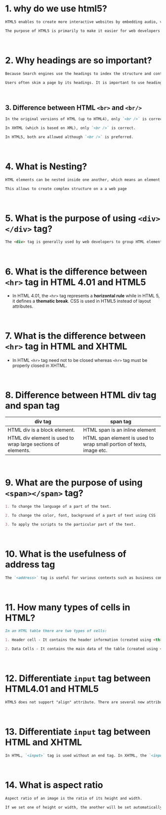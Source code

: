 # 1. why do we use html5?

```md
HTML5 enables to create more interactive websites by embedding audio, video and graphics on the webpage.

The purpose of HTML5 is primarily to make it easier for web developers
```

&nbsp;

# 2. Why headings are so important?

```md
Because Search engines use the headings to index the structure and content of your web pages.

Users often skim a page by its headings. It is important to use headings to show the document structure.
```

&nbsp;

## 3. Difference between HTML `<br>` and `<br/>`

```md
In the original versions of HTML (up to HTML4), only `<br />` is correct.

In XHTML (which is based on XML), only `<br />` is correct.

In HTML5, both are allowed although `<br />` is preferred.
```

&nbsp;

# 4. What is Nesting?

```md
HTML elements can be nested inside one another, which means an element can contain other elements.

This allows to create complex structure on a a web page
```

&nbsp;

# 5. What is the purpose of using `<div></div>` tag?

```md
The <div> tag is generally used by web developers to group HTML elements together and apply CSS styles to many elements at once.
```

&nbsp;

# 6. What is the difference between `<hr>` tag in HTML 4.01 and HTML5

- In HTML 4.01, the `<hr>` tag represents a **horizontal rule** while in HTML 5, it defines a **thematic break**. CSS is used in HTML5 instead of layout attributes.

&nbsp;

# 7. What is the difference between `<hr>` tag in HTML and XHTML

- In HTML `<hr>` tag need not to be closed whereas `<hr>` tag must be properly closed in XHTML.

  &nbsp;

# 8. Difference between HTML **div** tag and **span** tag

| div tag                                                      | span tag                                                             |
| ------------------------------------------------------------ | -------------------------------------------------------------------- |
| HTML div is a block element.                                 | HTML span is an inline element                                       |
| HTML div element is used to wrap large sections of elements. | HTML span element is used to wrap small portion of texts, image etc. |

&nbsp;

# 9. What are the purpose of using `<span></span>` tag?

```md
1. To change the language of a part of the text.

2. To change the color, font, background of a part of text using CSS

3. To apply the scripts to the particular part of the text.
```

&nbsp;

# 10. What is the usefulness of address tag

```md
The `<address>` tag is useful for various contexts such as business contact information in the header of the page, or author related contact information, etc.
```

&nbsp;

# 11. How many types of cells in HTML?

```md
In an HTML table there are two types of cells:

1. Header cell - It contains the header information (created using <th> element)

2. Data Cells - It contains the main data of the table (created using <td> element).
```

&nbsp;

# 12. Differentiate `input` tag between HTML4.01 and HTML5

```md
HTML5 does not support "align" attribute. There are several new attributes for `<input>` tag in HTML5, and the type attribute has several new values.
```

&nbsp;

# 13. Differentiate `input` tag between HTML and XHTML

```md
In HTML, `<input>` tag is used without an end tag. In XHTML, the `<input>` tag must be properly closed.
```

&nbsp;

# 14. What is aspect ratio

```md
Aspect ratio of an image is the ratio of its height and width.

If we set one of height or width, the another will be set automatically & aspect ratio will be maintained.
```
